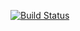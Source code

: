 [![Build Status](https://dev.azure.com/path-test-labs/AgileProject/_apis/build/status%2Flearncloudtf.gitapp?branchName=main)](https://dev.azure.com/path-test-labs/AgileProject/_build/latest?definitionId=14&branchName=main)
